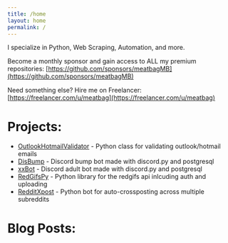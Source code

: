 ```yaml
---
title: /home
layout: home
permalink: /
---
```

I specialize in Python, Web Scraping, Automation, and more.

Become a monthly sponsor and gain access to ALL my premium repositories:
[https://github.com/sponsors/meatbagMB](https://github.com/sponsors/meatbagMB)

Need something else? Hire me on Freelancer: [https://freelancer.com/u/meatbag](https://freelancer.com/u/meatbag)

# Projects:
- [OutlookHotmailValidator](https://google.com) - Python class for validating outlook/hotmail emails
- [DisBump](https://google.com) - Discord bump bot made with discord.py and postgresql
- [xxBot](https://google.com) - Discord adult bot made with discord.py and postgresql
- [RedGifsPy](https://google.com) - Python library for the redgifs api inlcuding auth and uploading
- [RedditXpost](https://google.com) - Python bot for auto-crossposting across multiple subreddits

# Blog Posts:
